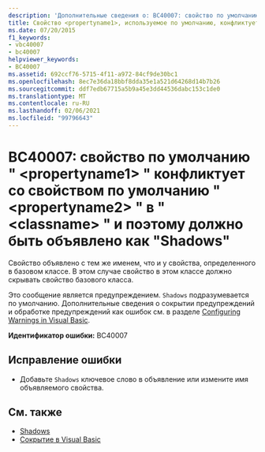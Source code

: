```yaml
---
description: 'Дополнительные сведения о: BC40007: свойство по умолчанию " <propertyname1> " конфликтует со свойством по умолчанию " <propertyname2> " в " <classname> " и поэтому должно быть объявлено как "Shadows"'
title: Свойство <propertyname1>, используемое по умолчанию, конфликтует со свойством <propertyname2>, используемым по умолчанию в классе <classname>, и должно быть объявлено с ключевым словом Shadows
ms.date: 07/20/2015
f1_keywords:
- vbc40007
- bc40007
helpviewer_keywords:
- BC40007
ms.assetid: 692ccf76-5715-4f11-a972-84cf9de30bc1
ms.openlocfilehash: 8ec7e36da18bbf8dda35e1a521d64268d14b7b26
ms.sourcegitcommit: ddf7edb67715a5b9a45e3dd44536dabc153c1de0
ms.translationtype: MT
ms.contentlocale: ru-RU
ms.lasthandoff: 02/06/2021
ms.locfileid: "99796643"
---
```

# <a name="bc40007-default-property-propertyname1-conflicts-with-default-property-propertyname2-in-classname-and-so-should-be-declared-shadows"></a>BC40007: свойство по умолчанию " \<propertyname1> " конфликтует со свойством по умолчанию " \<propertyname2> " в " \<classname> " и поэтому должно быть объявлено как "Shadows"

Свойство объявлено с тем же именем, что и у свойства, определенного в базовом классе. В этом случае свойство в этом классе должно скрывать свойство базового класса.

 Это сообщение является предупреждением. `Shadows` подразумевается по умолчанию. Дополнительные сведения о сокрытии предупреждений и обработке предупреждений как ошибок см. в разделе [Configuring Warnings in Visual Basic](/visualstudio/ide/configuring-warnings-in-visual-basic).

 **Идентификатор ошибки:** BC40007

## <a name="to-correct-this-error"></a>Исправление ошибки

- Добавьте `Shadows` ключевое слово в объявление или измените имя объявляемого свойства.

## <a name="see-also"></a>См. также

- [Shadows](../modifiers/shadows.md)
- [Сокрытие в Visual Basic](../../programming-guide/language-features/declared-elements/shadowing.md)
